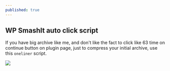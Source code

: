 ```yaml
---
published: true
---
```

## WP SmashIt auto click script

If you have big archive like me, and don't like the fact to click like 63 time on continue button on plugin page, just to compress your initial archive, use this `oneliner` script.

<img src="https://i.imgur.com/LH1Yqp5.png" />
